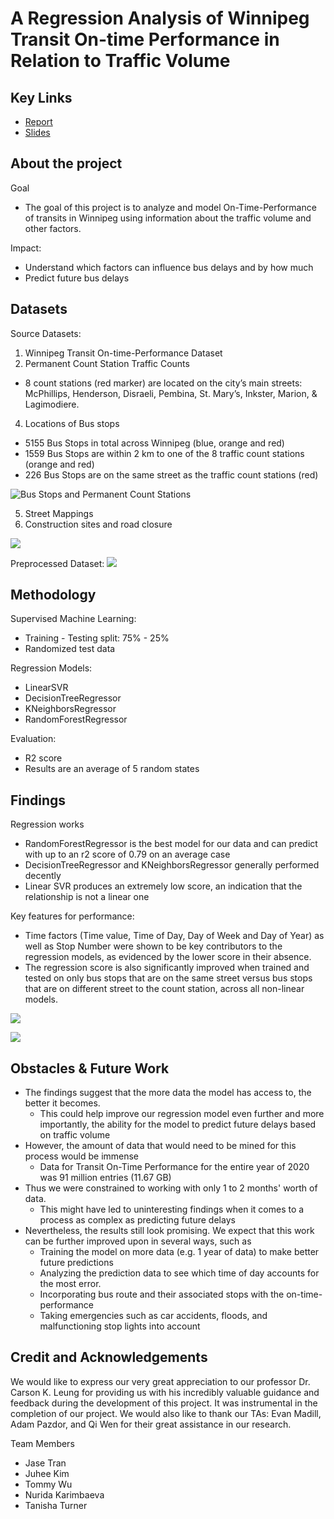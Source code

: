 # A Regression Analysis of Winnipeg Transit On-time Performance  in Relation to Traffic Volume

## Key Links
- [Report](Report.pdf)
- [Slides](Slides.pdf)

## About the project
Goal
- The goal of this project is to analyze and model On-Time-Performance of transits in Winnipeg using information about the traffic volume and other factors.
  
Impact:
- Understand which factors can influence bus delays and by how much
- Predict future bus delays

## Datasets
Source Datasets:
1. Winnipeg Transit On-time-Performance Dataset
2. Permanent Count Station Traffic Counts
  - 8 count stations (red marker) are located on the city’s main streets:  McPhillips, Henderson, Disraeli, Pembina, St. Mary’s, Inkster, Marion, & Lagimodiere.
4. Locations of Bus stops
  - 5155 Bus Stops in total across Winnipeg (blue, orange and red) 
  - 1559 Bus Stops are within 2 km to one of the 8 traffic count stations (orange and red)
  - 226 Bus Stops are on the same street as the traffic count stations (red)

  ![Bus Stops and Permanent Count Stations](assets/img01.jpg)

5. Street Mappings
6. Construction sites and road closure

![](assets/img02.jpg)

Preprocessed Dataset:
![](assets/img03.jpg)

## Methodology
Supervised Machine Learning:
- Training - Testing split: 75% - 25%
- Randomized test data
  
Regression Models:
- LinearSVR
- DecisionTreeRegressor
- KNeighborsRegressor
- RandomForestRegressor
  
Evaluation: 
- R2 score
- Results are an average of 5 random states

## Findings

Regression works
- RandomForestRegressor is the best model for our data and can predict with up to an r2 score of 0.79 on an average case
- DecisionTreeRegressor and KNeighborsRegressor generally performed decently
- Linear SVR produces an extremely low score, an indication that the relationship is not a linear one

Key features for performance:
- Time factors (Time value, Time of Day, Day of Week and Day of Year) as well as Stop Number were shown to be key contributors to the regression models, as evidenced by the lower score in their absence.
- The regression score is also significantly improved when trained and tested on only bus stops that are on the same street versus bus stops that are on different street to the count station, across all non-linear models.

![](assets/img04.jpg) 

![](assets/img05.jpg)

## Obstacles & Future Work

- The findings suggest that the more data the model has access to, the better it 
becomes.
  - This could help improve our regression model even further and more importantly, the ability for the model to predict future delays based on traffic volume
- However, the amount of data that would need to be mined for this process would be immense
  - Data for Transit On-Time Performance for the entire year of 2020 was 91 million entries (11.67 GB)
- Thus we were constrained to working with only 1 to 2 months' worth of data.
  - This might have led to uninteresting findings when it comes to a process as complex as predicting future delays
- Nevertheless, the results still look promising. We expect that this work can be further improved upon in several ways, such as
  - Training the model on more data (e.g. 1 year of data) to make better future predictions
  - Analyzing the prediction data to see which time of day accounts for the most error.
  - Incorporating bus route and their associated stops with the on-time-performance 
  - Taking emergencies such as car accidents, floods, and malfunctioning stop lights into account

## Credit and Acknowledgements
We would like to express our very great appreciation to our professor Dr. Carson K. Leung for providing us with his incredibly valuable guidance and feedback during the development of this 
project. It was instrumental in the completion of our project. We would also like to thank our TAs: Evan Madill, Adam Pazdor, and Qi Wen for their great assistance in our research.

Team Members
- Jase Tran
- Juhee Kim
- Tommy Wu
- Nurida Karimbaeva
- Tanisha Turner
